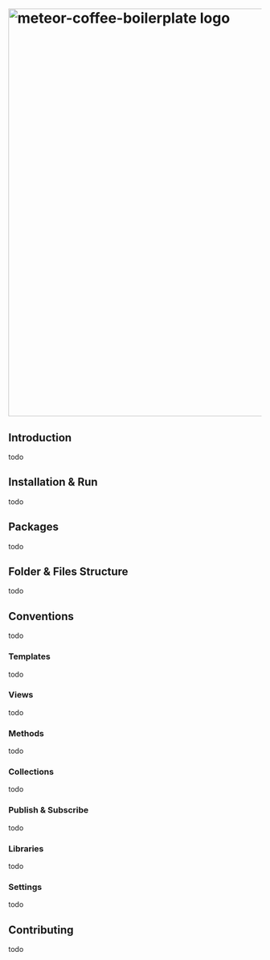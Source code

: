 # [<img title="mcb-logo" src="http://s24.postimg.org/9gqc1g54l/meteor_coffee_boilerplate.png" width="810px" alt="meteor-coffee-boilerplate logo"/>](https://github.com/juanifioren/meteor-coffee-boilerplate)

## Introduction

todo

## Installation & Run

todo

## Packages

todo

## Folder & Files Structure

todo

## Conventions

todo

### Templates

todo

### Views

todo

### Methods

todo

### Collections

todo

### Publish & Subscribe

todo

### Libraries

todo

### Settings

todo

## Contributing

todo